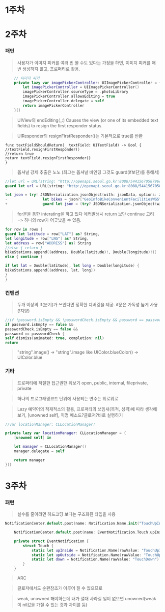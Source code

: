 # 1주차

# 2주차

### 패턴
> 사용자가 이미지 피커를 여러 번 볼 수도 있다는 가정을 하면, 이미지 피커를 매 번 생성하지 않고, 프로퍼티로 활용.
```swift
    // 이미지 피커
    private lazy var imagePickerController: UIImagePickerController = {
        let imagePickerController = UIImagePickerController()
        imagePickerController.sourceType = .photoLibrary
        imagePickerController.allowsEditing = true
        imagePickerController.delegate = self
        return imagePickerController
    }()
```

> UIView의 endEditing(_:)
Causes the view (or one of its embedded text fields) to resign the first responder status.

> UIResponder의 resignFirstResponder()는 기본적으로 true를 반환
```
func textFieldShouldReturn(_ textField: UITextField) -> Bool {
//textField.resignFirstResponder()
//return true
return textField.resignFirstResponder()
}
```

> 옵셔널 강제 추출은 노노 (최고는 옵셔널 바인딩 그것도 guard(if보단)를 통해서)

```swift
//let url = URL(string: "http://openapi.seoul.go.kr:8088/5441567058796c6c36376c52437676/json/GeoInfoBikeConvenientFacilitiesWGS/1/100")
guard let url = URL(string: "http://openapi.seoul.go.kr:8088/5441567058796c6c36376c52437676/json/GeoInfoBikeConvenientFacilitiesWGS/1/100") else { return }
```
```swift
let json = try! JSONSerialization.jsonObject(with: jsonData, options: JSONSerialization.ReadingOptions.mutableContainers) as? [String: Any]
-                let bikes = json?["GeoInfoBikeConvenientFacilitiesWGS"] as? [String: Any]
+                guard let json = (try? JSONSerialization.jsonObject(with: jsonData, options: JSONSerialization.ReadingOptions.mutableContainers)) as? [String: Any] else { return }
```


> for문을 통한 interating을 하고 있다 에러발생시 return 보단 continue 고려 => 하나의 row가 어긋났을 수 있음.

```swift
for row in rows {
guard let latitude = row["LAT"] as? String,
let longitude = row["LNG"] as? String,
let address = row["ADDRESS"] as? String
//else { return }
bikeStations.append((address, Double(latitude)!, Double(longitude)!))
else { continue }

if let lat = Double(latitude), let long = Double(longitude) {
bikeStations.append((address, lat, long))
}
}
```

### 컨벤션
> 두개 이상의 If(분기)가 쓰인다면 정확한 디버깅을 제공.
> if문은 가독성 높게 사용 (!지양)
```swift
//if !password.isEmpty && !passwordCheck.isEmpty && password == passwordCheck {
if password.isEmpty == false &&
passwordCheck.isEmpty == false &&
password == passwordCheck {
self.dismiss(animated: true, completion: nil)
return
```

> "string".image() -> "string".image like UIColor.blueColor() -> UIColor.blue

### 기타

> 프로퍼티에 적절한 접근권한 줘보기 open, public, internal, fileprivate, private

> 하나의 프로그래밍코드 단위에 사용되는 변수는 위로위로

> Lazy 예약어의 적재적소의 활용, 프로퍼티의 쓰임새(목적, 성격)에 따라 생각해보기, [unowned self], 익명 메소드?클로저?바로 실행하기
```swift
//var locationManager: CLLocationManager!

private lazy var locationManager: CLLocationManager = {
    [unowned self] in

    let manager = CLLocationManager()
    manager.delegate = self    

    return manager
}()
```

# 3주차

### 패턴

> 실수를 줄이려면 하드코딩 보다는 구조화된 타입을 사용

```swift
NotificationCenter.default.post(name: Notification.Name.init("TouchUpInside"), object: self)
````

```swift
    NotificationCenter.default.post(name: EventNotification.Touch.upInside, object: self)

    private struct EventNotification {
        struct Touch {
            static let upInside = Notification.Name(rawValue: "TouchUpInside")
            static let upOutside = Notification.Name(rawValue: "TouchUpOutside")
            static let down = Notification.Name(rawValue: "TouchDown")
        }
    }
```

> ARC

> 클로저에서도 순환참조가 이루어 질 수 있으므로

> weak, unowned 해야하는데 내가 절대 사라질 일이 없으면 unowned(weak이 nil값을 가질 수 있는 것과 차이를 둠)

